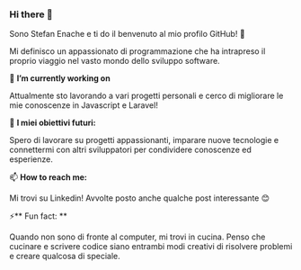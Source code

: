### Hi there 👋

Sono Stefan Enache e ti do il benvenuto al mio profilo GitHub! 👋

Mi definisco un appassionato di programmazione che ha intrapreso il proprio viaggio nel vasto mondo dello sviluppo software.

🔭 **I’m currently working on**

Attualmente sto lavorando a vari progetti personali e cerco di migliorare le mie conoscenze in Javascript e Laravel!

💼 **I miei obiettivi futuri:**

Spero di lavorare su progetti appassionanti, imparare nuove tecnologie e connettermi con altri sviluppatori per condividere conoscenze ed esperienze.

📫 **How to reach me:**

Mi trovi su Linkedin! Avvolte posto anche qualche post interessante 😊

⚡** Fun fact: **

Quando non sono di fronte al computer, mi trovi in cucina. 
Penso che cucinare e scrivere codice siano entrambi modi creativi di risolvere problemi e creare qualcosa di speciale.



<!--
**stefanenache12/stefanenache12** is a ✨ _special_ ✨ repository because its `README.md` (this file) appears on your GitHub profile.

Here are some ideas to get you started:

- 🔭 I’m currently working on ...
- 🌱 I’m currently learning ...
- 👯 I’m looking to collaborate on ...
- 🤔 I’m looking for help with ...
- 💬 Ask me about ...
- 📫 How to reach me: ...
- 😄 Pronouns: ...
- ⚡ Fun fact: ...
-->

